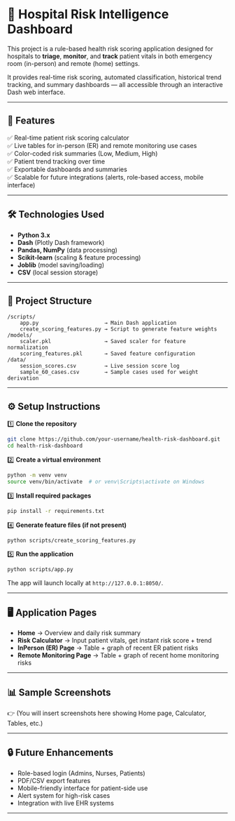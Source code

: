 
# 🏥 Hospital Risk Intelligence Dashboard

This project is a rule-based health risk scoring application designed for hospitals to **triage**, **monitor**, and **track** patient vitals in both emergency room (in-person) and remote (home) settings.

It provides real-time risk scoring, automated classification, historical trend tracking, and summary dashboards — all accessible through an interactive Dash web interface.

---

## 🚀 Features

✅ Real-time patient risk scoring calculator  
✅ Live tables for in-person (ER) and remote monitoring use cases  
✅ Color-coded risk summaries (Low, Medium, High)  
✅ Patient trend tracking over time  
✅ Exportable dashboards and summaries  
✅ Scalable for future integrations (alerts, role-based access, mobile interface)

---

## 🛠️ Technologies Used

- **Python 3.x**
- **Dash** (Plotly Dash framework)
- **Pandas, NumPy** (data processing)
- **Scikit-learn** (scaling & feature processing)
- **Joblib** (model saving/loading)
- **CSV** (local session storage)

---

## 📂 Project Structure

```
/scripts/
    app.py                     → Main Dash application  
    create_scoring_features.py → Script to generate feature weights
/models/
    scaler.pkl                 → Saved scaler for feature normalization
    scoring_features.pkl       → Saved feature configuration
/data/
    session_scores.csv         → Live session score log
    sample_60_cases.csv        → Sample cases used for weight derivation
```

---

## ⚙️ Setup Instructions

1️⃣ **Clone the repository**
```bash
git clone https://github.com/your-username/health-risk-dashboard.git
cd health-risk-dashboard
```

2️⃣ **Create a virtual environment**
```bash
python -m venv venv
source venv/bin/activate  # or venv\Scripts\activate on Windows
```

3️⃣ **Install required packages**
```bash
pip install -r requirements.txt
```

4️⃣ **Generate feature files (if not present)**
```bash
python scripts/create_scoring_features.py
```

5️⃣ **Run the application**
```bash
python scripts/app.py
```

The app will launch locally at `http://127.0.0.1:8050/`.

---

## 🖥️ Application Pages

- **Home** → Overview and daily risk summary  
- **Risk Calculator** → Input patient vitals, get instant risk score + trend  
- **InPerson (ER) Page** → Table + graph of recent ER patient risks  
- **Remote Monitoring Page** → Table + graph of recent home monitoring risks

---

## 📊 Sample Screenshots

👉 (You will insert screenshots here showing Home page, Calculator, Tables, etc.)

---

## 🔒 Future Enhancements

- Role-based login (Admins, Nurses, Patients)  
- PDF/CSV export features  
- Mobile-friendly interface for patient-side use  
- Alert system for high-risk cases  
- Integration with live EHR systems

---
